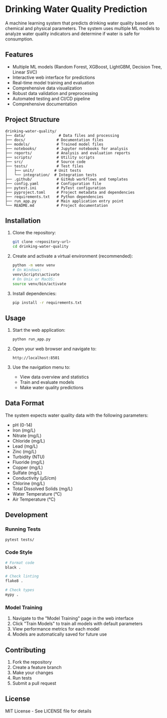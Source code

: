 # Drinking Water Quality Prediction

A machine learning system that predicts drinking water quality based on chemical and physical parameters. The system uses multiple ML models to analyze water quality indicators and determine if water is safe for consumption.

## Features

- Multiple ML models (Random Forest, XGBoost, LightGBM, Decision Tree, Linear SVC)
- Interactive web interface for predictions
- Real-time model training and evaluation
- Comprehensive data visualization
- Robust data validation and preprocessing
- Automated testing and CI/CD pipeline
- Comprehensive documentation

## Project Structure

```
drinking-water-quality/
├── data/               # Data files and processing
├── docs/              # Documentation files
├── models/            # Trained model files
├── notebooks/         # Jupyter notebooks for analysis
├── reports/           # Analysis and evaluation reports
├── scripts/           # Utility scripts
├── src/               # Source code
├── tests/             # Test files
│   ├── unit/         # Unit tests
│   └── integration/  # Integration tests
├── .github/           # GitHub workflows and templates
├── config.yaml        # Configuration file
├── pytest.ini         # PyTest configuration
├── pyproject.toml     # Project metadata and dependencies
├── requirements.txt   # Python dependencies
├── run_app.py         # Main application entry point
└── README.md          # Project documentation
```

## Installation

1. Clone the repository:

   ```bash
   git clone <repository-url>
   cd drinking-water-quality
   ```

2. Create and activate a virtual environment (recommended):

   ```bash
   python -m venv venv
   # On Windows:
   venv\Scripts\activate
   # On Unix or MacOS:
   source venv/bin/activate
   ```

3. Install dependencies:
   ```bash
   pip install -r requirements.txt
   ```

## Usage

1. Start the web application:

   ```bash
   python run_app.py
   ```

2. Open your web browser and navigate to:

   ```
   http://localhost:8501
   ```

3. Use the navigation menu to:
   - View data overview and statistics
   - Train and evaluate models
   - Make water quality predictions

## Data Format

The system expects water quality data with the following parameters:

- pH (0-14)
- Iron (mg/L)
- Nitrate (mg/L)
- Chloride (mg/L)
- Lead (mg/L)
- Zinc (mg/L)
- Turbidity (NTU)
- Fluoride (mg/L)
- Copper (mg/L)
- Sulfate (mg/L)
- Conductivity (µS/cm)
- Chlorine (mg/L)
- Total Dissolved Solids (mg/L)
- Water Temperature (°C)
- Air Temperature (°C)

## Development

### Running Tests

```bash
pytest tests/
```

### Code Style

```bash
# Format code
black .

# Check linting
flake8 .

# Check types
mypy .
```

### Model Training

1. Navigate to the "Model Training" page in the web interface
2. Click "Train Models" to train all models with default parameters
3. View performance metrics for each model
4. Models are automatically saved for future use

## Contributing

1. Fork the repository
2. Create a feature branch
3. Make your changes
4. Run tests
5. Submit a pull request

## License

MIT License - See LICENSE file for details
